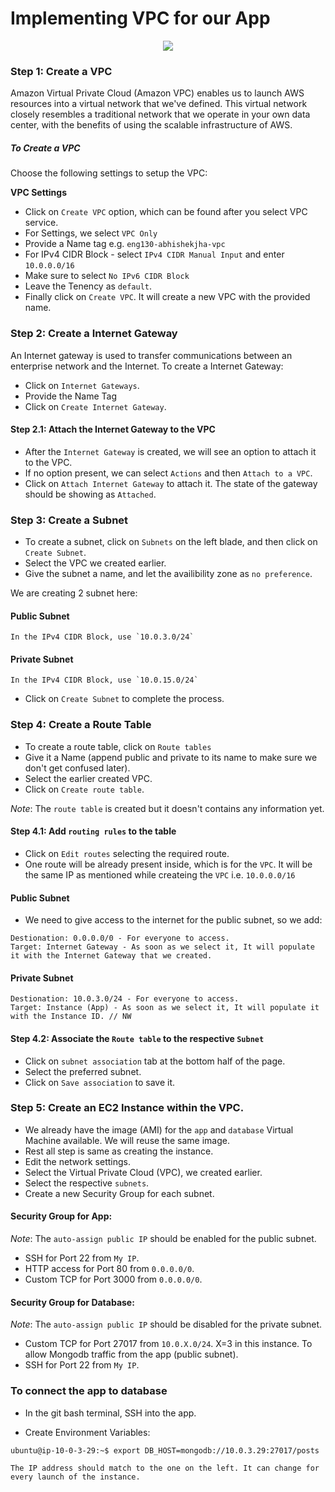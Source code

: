# Implementing VPC for our App

<p align="center">
  <img src="https://user-images.githubusercontent.com/110366380/200374233-f7d42141-a451-4c8a-b30d-6dfb65b9f9cb.png">
</p>

### Step 1: Create a VPC

Amazon Virtual Private Cloud (Amazon VPC) enables us to launch AWS resources into a virtual network that we've defined. This virtual network closely resembles a traditional network that we operate in your own data center, with the benefits of using the scalable infrastructure of AWS.

##### To Create a VPC

Choose the following settings to setup the VPC:

**VPC Settings**
- Click on `Create VPC` option, which can be found after you select VPC service.
- For Settings, we select `VPC Only`
- Provide a Name tag e.g. `eng130-abhishekjha-vpc`
- For IPv4 CIDR Block - select `IPv4 CIDR Manual Input` and enter `10.0.0.0/16`
- Make sure to select `No IPv6 CIDR Block`
- Leave the Tenency as `default`.  
- Finally click on `Create VPC`. It will create a new VPC with the provided name.

### Step 2: Create a Internet Gateway

An Internet gateway is used to transfer communications between an enterprise network and the Internet. To create a Internet Gateway:

- Click on `Internet Gateways`.
- Provide the Name Tag
- Click on `Create Internet Gateway`.

#### Step 2.1: Attach the Internet Gateway to the VPC

- After the `Internet Gateway` is created, we will see an option to attach it to the VPC. 
- If no option present, we can select `Actions` and then `Attach to a VPC`.
- Click on `Attach Internet Gateway` to attach it. The state of the gateway should be showing as `Attached`.

### Step 3: Create a Subnet

- To create a subnet, click on `Subnets` on the left blade, and then click on `Create Subnet`.
- Select the VPC we created earlier.
- Give the subnet a name, and let the availibility zone as `no preference`.

We are creating 2 subnet here:

  #### Public Subnet
  ```
  In the IPv4 CIDR Block, use `10.0.3.0/24`
  ```
  
  #### Private Subnet
  ```
  In the IPv4 CIDR Block, use `10.0.15.0/24` 
  ```
  
- Click on `Create Subnet` to complete the process.

### Step 4: Create a Route Table

- To create a route table, click on `Route tables`
- Give it a Name (append public and private to its name to make sure we don't get confused later).
- Select the earlier created VPC. 
- Click on `Create route table`.

*Note*: The `route table` is created but it doesn't contains any information yet.

#### Step 4.1: Add `routing rules` to the table

- Click on `Edit routes` selecting the required route.
- One route will be already present inside, which is for the `VPC`. It will be the same IP as mentioned while createing the `VPC` i.e. `10.0.0.0/16`

#### Public Subnet
- We need to give access to the internet for the public subnet, so we add:

```
Destionation: 0.0.0.0/0 - For everyone to access.
Target: Internet Gateway - As soon as we select it, It will populate it with the Internet Gateway that we created.
```

#### Private Subnet
```
Destionation: 10.0.3.0/24 - For everyone to access.
Target: Instance (App) - As soon as we select it, It will populate it with the Instance ID. // NW
```


#### Step 4.2: Associate the `Route table` to the respective `Subnet`
- Click on `subnet association` tab at the bottom half of the page.
- Select the preferred subnet.
- Click on `Save association` to save it.


### Step 5: Create an EC2 Instance within the VPC.

- We already have the image (AMI) for the `app` and `database` Virtual Machine available. We will reuse the same image.
- Rest all step is same as creating the instance.
- Edit the network settings.
- Select the Virtual Private Cloud (VPC), we created earlier.
- Select the respective `subnets`.
- Create a new Security Group for each subnet.


#### Security Group for App: 

*Note*: The `auto-assign public IP` should be enabled for the public subnet.

- SSH for Port 22 from `My IP`.
- HTTP access for Port 80 from `0.0.0.0/0`.
- Custom TCP for Port 3000 from `0.0.0.0/0`.

#### Security Group for Database:

*Note*: The `auto-assign public IP` should be disabled for the private subnet.

- Custom TCP for Port 27017 from `10.0.X.0/24`. X=3 in this instance. To allow Mongodb traffic from the app (public subnet).
- SSH for Port 22 from `My IP`.

### To connect the app to database

- In the git bash terminal, SSH into the app.

- Create Environment Variables:
```
ubuntu@ip-10-0-3-29:~$ export DB_HOST=mongodb://10.0.3.29:27017/posts

The IP address should match to the one on the left. It can change for every launch of the instance.
```
